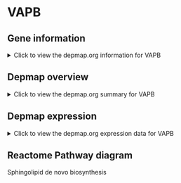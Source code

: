 <h1>VAPB</h1>

<h2>Gene information</h2>
<details>
  <summary>Click to view the depmap.org information for VAPB</summary>
  <iframe src="https://depmap.org/portal/gene/VAPB?tab=about" style="border:none;width:100%;height:800px"></iframe>
</details>

<h2>Depmap overview</h2>
<details>
  <summary>Click to view the depmap.org summary for VAPB</summary>
  <iframe src="https://depmap.org/portal/gene/VAPB?tab=overview" style="border:none;width:100%;height:800px"></iframe>
</details>

<h2>Depmap expression</h2>
<details>
  <summary>Click to view the depmap.org expression data for VAPB</summary>
  <iframe src="https://depmap.org/portal/gene/VAPB?tab=characterization" style="border:none;width:100%;height:800px"></iframe>
</details>



<h2>Reactome Pathway diagram</h2>
Sphingolipid de novo biosynthesis
<div id="diagramHolder"></div>

<script>
    //Creating the Reactome Diagram widget
    //Take into account a proxy needs to be set up in your server side pointing to www.reactome.org
    function onReactomeDiagramReady(){  //This function is automatically called when the widget code is ready to be used
        var diagram = Reactome.Diagram.create({
            "placeHolder" : "diagramHolder",
            "width" : 900,
            "height" : 500
        });

        //Initialising it to the "Hemostasis" pathway
        diagram.loadDiagram("R-HSA-1660661");

        //Adding different listeners

        diagram.onDiagramLoaded(function (loaded) {
            console.info("Loaded ", loaded);
            diagram.flagItems("BAD");
	    diagram.flagItems("Q92934");
            if (loaded == "R-HSA-1660661") diagram.selectItem("R-HSA-1660661");
        });

     }
</script>



